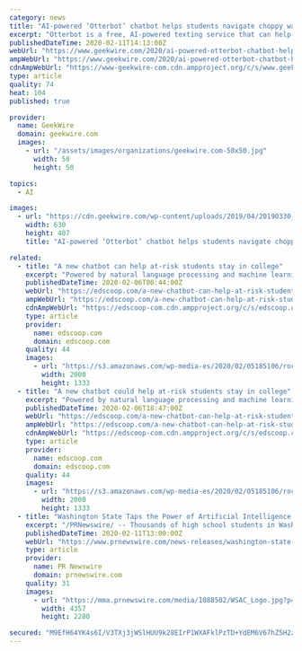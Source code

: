 ```yaml
---
category: news
title: "AI-powered ‘Otterbot’ chatbot helps students navigate choppy waters of financial aid applications"
excerpt: "Otterbot is a free, AI-powered texting service that can help high school seniors apply for financial aid that covers tuition and fees for college and other training. Last year, Washington ranked 48th among U.S. states for the percent of students who completed federal financial aid applications or FAFSA, a standardized form used for awarding ..."
publishedDateTime: 2020-02-11T14:13:00Z
webUrl: "https://www.geekwire.com/2020/ai-powered-otterbot-chatbot-helps-students-navigate-choppy-waters-financial-aid-applications/"
ampWebUrl: "https://www.geekwire.com/2020/ai-powered-otterbot-chatbot-helps-students-navigate-choppy-waters-financial-aid-applications/amp/"
cdnAmpWebUrl: "https://www-geekwire-com.cdn.ampproject.org/c/s/www.geekwire.com/2020/ai-powered-otterbot-chatbot-helps-students-navigate-choppy-waters-financial-aid-applications/amp/"
type: article
quality: 74
heat: 104
published: true

provider:
  name: GeekWire
  domain: geekwire.com
  images:
    - url: "/assets/images/organizations/geekwire.com-50x50.jpg"
      width: 50
      height: 50

topics:
  - AI

images:
  - url: "https://cdn.geekwire.com/wp-content/uploads/2019/04/20190330_155633-e1556638491703-630x407.jpg"
    width: 630
    height: 407
    title: "AI-powered ‘Otterbot’ chatbot helps students navigate choppy waters of financial aid applications"

related:
  - title: "A new chatbot can help at-risk students stay in college"
    excerpt: "Powered by natural language processing and machine learning, the company’s new chatbot can communicate with students via text message in more than 100 languages and identifies trends in data to uncover hard-to-measure insights, such as a student’s sense of belonging or financial hardship. That data that can then be used by advisers to ..."
    publishedDateTime: 2020-02-06T00:44:00Z
    webUrl: "https://edscoop.com/a-new-chatbot-can-help-at-risk-students-stay-in-college/"
    ampWebUrl: "https://edscoop.com/a-new-chatbot-can-help-at-risk-students-stay-in-college/?amp"
    cdnAmpWebUrl: "https://edscoop-com.cdn.ampproject.org/c/s/edscoop.com/a-new-chatbot-can-help-at-risk-students-stay-in-college/?amp"
    type: article
    provider:
      name: edscoop.com
      domain: edscoop.com
    quality: 44
    images:
      - url: "https://s3.amazonaws.com/wp-media-es/2020/02/05185106/rock-n-roll-monkey-FTfjMijq-Ws-unsplash-1.jpg"
        width: 2000
        height: 1333
  - title: "A new chatbot could help at-risk students stay in college"
    excerpt: "Powered by natural language processing and machine learning, the company’s new chatbot can communicate with students via text message in more than 100 languages and identifies trends in data to uncover hard-to-measure insights, such as a student’s sense of belonging or financial hardship. That data that can then be used by advisers to ..."
    publishedDateTime: 2020-02-06T18:47:00Z
    webUrl: "https://edscoop.com/a-new-chatbot-can-help-at-risk-students-stay-in-college/"
    ampWebUrl: "https://edscoop.com/a-new-chatbot-can-help-at-risk-students-stay-in-college/?amp"
    cdnAmpWebUrl: "https://edscoop-com.cdn.ampproject.org/c/s/edscoop.com/a-new-chatbot-can-help-at-risk-students-stay-in-college/?amp"
    type: article
    provider:
      name: edscoop.com
      domain: edscoop.com
    quality: 44
    images:
      - url: "https://s3.amazonaws.com/wp-media-es/2020/02/05185106/rock-n-roll-monkey-FTfjMijq-Ws-unsplash-1.jpg"
        width: 2000
        height: 1333
  - title: "Washington State Taps the Power of Artificial Intelligence (AI) to Help High School Students Find Aid for College"
    excerpt: "/PRNewswire/ -- Thousands of high school students in Washington will have a new ally in the financial aid application process, thanks to the rollout of an"
    publishedDateTime: 2020-02-11T13:00:00Z
    webUrl: "https://www.prnewswire.com/news-releases/washington-state-taps-the-power-of-artificial-intelligence-ai-to-help-high-school-students-find-aid-for-college-301002631.html"
    type: article
    provider:
      name: PR Newswire
      domain: prnewswire.com
    quality: 31
    images:
      - url: "https://mma.prnewswire.com/media/1088502/WSAC_Logo.jpg?p=facebook"
        width: 4357
        height: 2280

secured: "M9EfH64YK4s6I/V3TXj3jWSlHUU9k28EIrP1WXAFklPzTD+YdEM6V67hZ5H2zXe1kdOoyCvdVV9jvvwLBkH9Pr4cp3hyzCKaUmewoTeXy2rVY609zdseNfLQ4srU4R+4ZB13E6O8V04kEupMQpCj5/mZvne4FTfWtzML9+fEIiWfWBqLWiqjdknflRAlayfVRJXOMcMlz4QumH6VfkIk2H92F97Xb3ksOtwQQ2+1gPFt/hwUWoEHH8zuJ5X+2Ob7TBqY7p9O+kC92zckFNV2p/0WK5iksnb358kYiHuYrWuC4Sn2PkU7MmuBpLDwWVcFpgtvGXnAhKXixSHfEQmnQPyIuSVH3QuWR05FW0QlsOUksVb3V3mx4i5dA2tjdftDmQMPwHk96y3rsDV8+WO30+bynCS3YwSUuubzx9ZWHPYegkUUolS87s1Hx1Mtf2+D5H1D6LV901iot0XxXuuTF+VDM/MDNkI1MiQiukPooR0=;4gStqTMUtRPDxDDtntaUwQ=="
---
```


